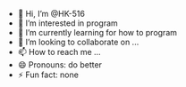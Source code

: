 - 👋 Hi, I’m @HK-516
- 👀 I’m interested in program
- 🌱 I’m currently learning for how to program
- 💞️ I’m looking to collaborate on ...
- 📫 How to reach me ...
- 😄 Pronouns: do better
- ⚡ Fun fact: none

<!---
HK-516/HK-516 is a ✨ special ✨ repository because its `README.md` (this file) appears on your GitHub profile.
You can click the Preview link to take a look at your changes.
--->
